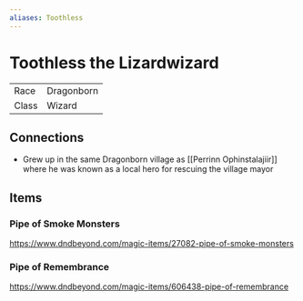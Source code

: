 ```yaml
---
aliases: Toothless
---
```


# Toothless the Lizardwizard

|       |            |
| ----- | ---------- |
| Race  | Dragonborn | 
| Class | Wizard      |

## Connections

- Grew up in the same Dragonborn village as [[Perrinn Ophinstalajiir]] where he was known as a local hero for rescuing the village mayor

## Items

### Pipe of Smoke Monsters

https://www.dndbeyond.com/magic-items/27082-pipe-of-smoke-monsters

### Pipe of Remembrance

https://www.dndbeyond.com/magic-items/606438-pipe-of-remembrance